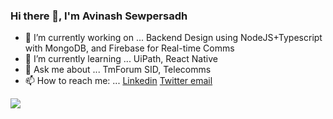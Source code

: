 ### Hi there 👋, I'm Avinash Sewpersadh

- 🔭 I’m currently working on ... Backend Design using NodeJS+Typescript with MongoDB, and Firebase for Real-time Comms
- 🌱 I’m currently learning ... UiPath, React Native
- 💬 Ask me about ... TmForum SID, Telecomms
- 📫 How to reach me: ... [Linkedin](https://linkedin.com/in/avinashsewpersadh)        [Twitter ](https://twitter.com/asewpersadh)     [email](mailto:avi.ukzn@gmail.com)

<img src="https://github-readme-stats.vercel.app/api?username=dotavi&&show_icons=true&title_color=ffffff&icon_color=bb2acf&text_color=daf7dc&bg_color=151515">
